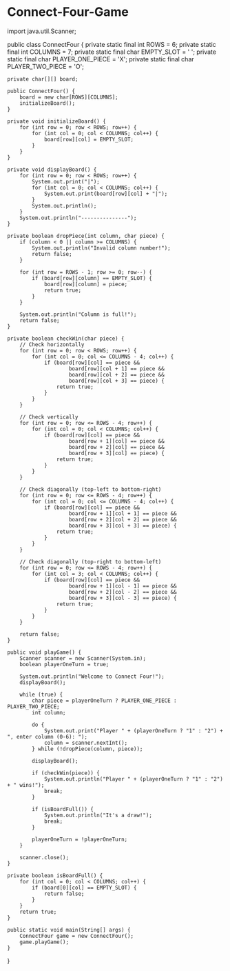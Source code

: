 # Connect-Four-Game

import java.util.Scanner;

public class ConnectFour {
    private static final int ROWS = 6;
    private static final int COLUMNS = 7;
    private static final char EMPTY_SLOT = ' ';
    private static final char PLAYER_ONE_PIECE = 'X';
    private static final char PLAYER_TWO_PIECE = 'O';

    private char[][] board;

    public ConnectFour() {
        board = new char[ROWS][COLUMNS];
        initializeBoard();
    }

    private void initializeBoard() {
        for (int row = 0; row < ROWS; row++) {
            for (int col = 0; col < COLUMNS; col++) {
                board[row][col] = EMPTY_SLOT;
            }
        }
    }

    private void displayBoard() {
        for (int row = 0; row < ROWS; row++) {
            System.out.print("|");
            for (int col = 0; col < COLUMNS; col++) {
                System.out.print(board[row][col] + "|");
            }
            System.out.println();
        }
        System.out.println("---------------");
    }

    private boolean dropPiece(int column, char piece) {
        if (column < 0 || column >= COLUMNS) {
            System.out.println("Invalid column number!");
            return false;
        }

        for (int row = ROWS - 1; row >= 0; row--) {
            if (board[row][column] == EMPTY_SLOT) {
                board[row][column] = piece;
                return true;
            }
        }

        System.out.println("Column is full!");
        return false;
    }

    private boolean checkWin(char piece) {
        // Check horizontally
        for (int row = 0; row < ROWS; row++) {
            for (int col = 0; col <= COLUMNS - 4; col++) {
                if (board[row][col] == piece &&
                        board[row][col + 1] == piece &&
                        board[row][col + 2] == piece &&
                        board[row][col + 3] == piece) {
                    return true;
                }
            }
        }

        // Check vertically
        for (int row = 0; row <= ROWS - 4; row++) {
            for (int col = 0; col < COLUMNS; col++) {
                if (board[row][col] == piece &&
                        board[row + 1][col] == piece &&
                        board[row + 2][col] == piece &&
                        board[row + 3][col] == piece) {
                    return true;
                }
            }
        }

        // Check diagonally (top-left to bottom-right)
        for (int row = 0; row <= ROWS - 4; row++) {
            for (int col = 0; col <= COLUMNS - 4; col++) {
                if (board[row][col] == piece &&
                        board[row + 1][col + 1] == piece &&
                        board[row + 2][col + 2] == piece &&
                        board[row + 3][col + 3] == piece) {
                    return true;
                }
            }
        }

        // Check diagonally (top-right to bottom-left)
        for (int row = 0; row <= ROWS - 4; row++) {
            for (int col = 3; col < COLUMNS; col++) {
                if (board[row][col] == piece &&
                        board[row + 1][col - 1] == piece &&
                        board[row + 2][col - 2] == piece &&
                        board[row + 3][col - 3] == piece) {
                    return true;
                }
            }
        }

        return false;
    }

    public void playGame() {
        Scanner scanner = new Scanner(System.in);
        boolean playerOneTurn = true;

        System.out.println("Welcome to Connect Four!");
        displayBoard();

        while (true) {
            char piece = playerOneTurn ? PLAYER_ONE_PIECE : PLAYER_TWO_PIECE;
            int column;

            do {
                System.out.print("Player " + (playerOneTurn ? "1" : "2") + ", enter column (0-6): ");
                column = scanner.nextInt();
            } while (!dropPiece(column, piece));

            displayBoard();

            if (checkWin(piece)) {
                System.out.println("Player " + (playerOneTurn ? "1" : "2") + " wins!");
                break;
            }

            if (isBoardFull()) {
                System.out.println("It's a draw!");
                break;
            }

            playerOneTurn = !playerOneTurn;
        }

        scanner.close();
    }

    private boolean isBoardFull() {
        for (int col = 0; col < COLUMNS; col++) {
            if (board[0][col] == EMPTY_SLOT) {
                return false;
            }
        }
        return true;
    }

    public static void main(String[] args) {
        ConnectFour game = new ConnectFour();
        game.playGame();
    }
}

